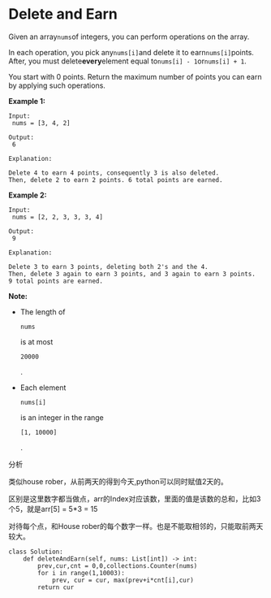 # Delete and Earn

Given an array`nums`of integers, you can perform operations on the array.

In each operation, you pick any`nums[i]`and delete it to earn`nums[i]`points. After, you must delete**every**element equal to`nums[i] - 1`or`nums[i] + 1`.

You start with 0 points. Return the maximum number of points you can earn by applying such operations.

**Example 1:**

```text
Input:
 nums = [3, 4, 2]

Output:
 6

Explanation:

Delete 4 to earn 4 points, consequently 3 is also deleted.
Then, delete 2 to earn 2 points. 6 total points are earned.
```

**Example 2:**

```text
Input:
 nums = [2, 2, 3, 3, 3, 4]

Output:
 9

Explanation:

Delete 3 to earn 3 points, deleting both 2's and the 4.
Then, delete 3 again to earn 3 points, and 3 again to earn 3 points.
9 total points are earned.
```

**Note:**

* The length of

  `nums`

  is at most

  `20000`

  .

* Each element

  `nums[i]`

  is an integer in the range

  `[1, 10000]`

  .

分析

类似house rober，从前两天的得到今天,python可以同时赋值2天的。

区别是这里数字都当做点，arr的Index对应该数，里面的值是该数的总和，比如3个5，就是arr\[5\] = 5\*3 = 15

对待每个点，和House rober的每个数字一样。也是不能取相邻的，只能取前两天较大。

```text
class Solution:
    def deleteAndEarn(self, nums: List[int]) -> int:
        prev,cur,cnt = 0,0,collections.Counter(nums)
        for i in range(1,10003):
            prev, cur = cur, max(prev+i*cnt[i],cur)
        return cur
```

